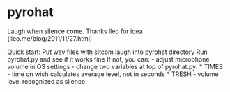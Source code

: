 pyrohat
=======

Laugh when silence come. Thanks lleo for idea (lleo.me/blog/2011/11/27.html)

Quick start:
Put wav files with sitcom laugh into pyrohat directory
Run pyrohat.py and see if it works fine
If not, you can:
	- adjust microphone volume in OS settings
	- change two variables at top of pyrohat.py:
		* TIMES - time on wich calculates average level, not in seconds
		* TRESH - volume level recognized as silence
